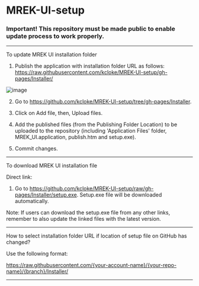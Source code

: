 # MREK-UI-setup

### Important! This repository must be made public to enable update process to work properly.

----------------------------------------------------------------------------------------------------

To update MREK UI installation folder

1. Publish the application with installation folder URL as follows:  
https://raw.githubusercontent.com/kcloke/MREK-UI-setup/gh-pages/Installer/

![image](https://github.com/kcloke/MREK-UI-setup/assets/68266580/ad4a23ba-5468-45eb-bd09-ec533bd53aa0)


2. Go to https://github.com/kcloke/MREK-UI-setup/tree/gh-pages/Installer.

3. Click on Add file, then, Upload files.

4. Add the published files (from the Publishing Folder Location) to be uploaded to the repository (including 'Application Files' folder, MREK_UI.application, publish.htm and setup.exe).
	
5. Commit changes.

----------------------------------------------------------------------------------------------------

To download MREK UI installation file

Direct link:
1. Go to https://github.com/kcloke/MREK-UI-setup/raw/gh-pages/Installer/setup.exe. Setup.exe file will be downloaded automatically.
	
Note: If users can download the setup.exe file from any other links, remember to also update the linked files with the latest version.
	
----------------------------------------------------------------------------------------------------

How to select installation folder URL if location of setup file on GitHub has changed?

Use the following format: 

https://raw.githubusercontent.com/{your-account-name}/{your-repo-name}/{branch}/Installer/

----------------------------------------------------------------------------------------------------


